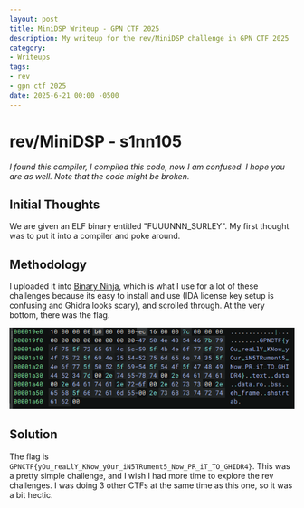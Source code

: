 ```yaml
---
layout: post
title: MiniDSP Writeup - GPN CTF 2025
description: My writeup for the rev/MiniDSP challenge in GPN CTF 2025
category:
- Writeups
tags:
- rev
- gpn ctf 2025
date: 2025-6-21 00:00 -0500
---
```


# rev/MiniDSP - s1nn105
*I found this compiler, I compiled this code, now I am confused. I hope you are as well. Note that the code might be broken.*

## Initial Thoughts
We are given an ELF binary entitled "FUUUNNN_SURLEY". My first thought was to put it into a compiler and poke around.

## Methodology
I uploaded it into [Binary Ninja](https://binary.ninja/), which is what I use for a lot of these challenges because its easy to install and use (IDA license key setup is confusing and Ghidra looks scary), and scrolled through. At the very bottom, there was the flag.

![Binary Ninja Screenshot of the Flag](/assets/img/minidsp.png)

## Solution
The flag is `GPNCTF{yOu_reaLlY_KNow_yOur_iN5TRument5_Now_PR_iT_TO_GHIDR4}`. This was a pretty simple challenge, and I wish I had more time to explore the rev challenges. I was doing 3 other CTFs at the same time as this one, so it was a bit hectic.
